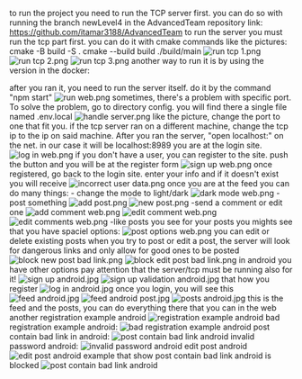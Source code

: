 to run the project you need to run the TCP server first.
you can do so with running the branch newLevel4 in the AdvancedTeam repository link:
https://github.com/itamar3188/AdvancedTeam
to run the server you must run the tcp part first.
you can do it with cmake commands like the pictures:
cmake -B build -S .
cmake --build build
./build/main
![run tcp 1.png](run%20tcp%201.png)
![run tcp 2.png](run%20tcp%202.png)
![run tcp 3.png](run%20tcp%203.png)
another way to run it is by using the version in the docker:

after you ran it, you need to run  the server itself. do it by the command "npm start"
![run web.png](run%20web.png)
sometimes, there's a problem with specific port. To solve the problem, go to directory config.
you will find there a single file named .env.local
![handle server.png](handle%20server.png)
like the picture, change the port to one that fit you. if the tcp server ran on a different machine, change
the tcp ip to the ip on said machine.
After you ran the server, "open localhost:<port>" on the net. in our case it will be localhost:8989
you are at the login site.
![log in web.png](log%20in%20web.png)
if you don't have a user, you can register to the site. push the button and you will be at the register form
![sign up web.png](sign%20up%20web.png)
once registered, go back to the login site. enter your info and if it doesn't exist you will receive
![incorrect user data.png](incorrect%20user%20data.png)
once you are at the feed you can do many things:
    - change the mode to light/dark
![dark mode web.png](dark%20mode%20web.png)
    -post something
![add post.png](add%20post.png)
![new post.png](new%20post.png)
    -send a comment or edit one
![add comment web.png](add%20comment%20web.png)
![edit comment web.png](edit%20comment%20web.png)
![edit comments web.png](edit%20comments%20web.png)
    -like posts you see
for your posts you mights see that you have spaciel options:
![post options web.png](post%20options%20web.png)
you can edit or delete existing posts
when you try to post or edit a post, the server will look for dangerous links
and only allow for good ones to be posted
![block new post bad link.png](block%20new%20post%20bad%20link.png)
![block edit post bad link.png](block%20edit%20post%20bad%20link.png)
in android you have other options pay attention that the server/tcp must be running also for it!
![sign up android.jpg](sign%20up%20android.jpg)
![sign up validation android.jpg](sign%20up%20validation%20android.jpg)
that how you register
![log in android.jpg](log%20in%20android.jpg)
once you login, you will see this
![feed android.jpg](feed%20android.jpg)
![feed android post.jpg](feed%20android%20post.jpg)
![posts android.jpg](posts%20android.jpg)
this is the feed and the posts, you can do everything there that you can in the web
another registration example android
![registration example android](https://github.com/yuvalbarak8/server/assets/75585109/3bfe1e35-e74a-4a15-9db3-b2e538fde7b8)
bad registration example android:
![bad registration example android](https://github.com/yuvalbarak8/server/assets/75585109/f19f3c60-b620-4fd7-8833-88f771236f1a)
post contain bad link in android:
![post contain bad link android](https://github.com/yuvalbarak8/server/assets/75585109/57a5e4f7-a557-465e-836e-d2610b3a0fa5)
invalid password android:
![invalid password android](https://github.com/yuvalbarak8/server/assets/75585109/0737b55c-88f0-4600-9240-fb6f9a0395d7)
edit post android
![edit post android](https://github.com/yuvalbarak8/server/assets/75585109/7c6f9a60-07a3-429d-b416-95af3ef6acef)
example that show post contain bad link android is blocked
![post contain bad link android](https://github.com/yuvalbarak8/server/assets/75585109/058477e9-1c06-4406-9a43-ad5a19fabf30)




